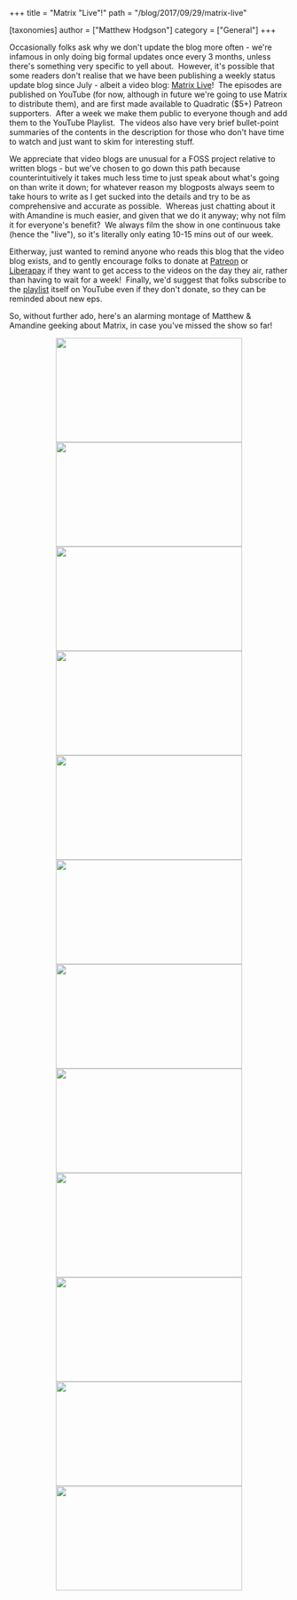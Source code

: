 +++
title = "Matrix \"Live\"!"
path = "/blog/2017/09/29/matrix-live"

[taxonomies]
author = ["Matthew Hodgson"]
category = ["General"]
+++

Occasionally folks ask why we don't update the blog more often - we're infamous in only doing big formal updates once every 3 months, unless there's something very specific to yell about.  However, it's possible that some readers don't realise that we have been publishing a weekly status update blog since July - albeit a video blog: <a href="https://www.youtube.com/playlist?list=PLl5dnxRMP1hXZJtaE1Q3_ztrfIMJgrgZM">Matrix Live</a>!  The episodes are published on YouTube (for now, although in future we're going to use Matrix to distribute them), and are first made available to Quadratic ($5+) Patreon supporters.  After a week we make them public to everyone though and add them to the YouTube Playlist.  The videos also have very brief bullet-point summaries of the contents in the description for those who don't have time to watch and just want to skim for interesting stuff.

We appreciate that video blogs are unusual for a FOSS project relative to written blogs - but we've chosen to go down this path because counterintuitively it takes much less time to just speak about what's going on than write it down; for whatever reason my blogposts always seem to take hours to write as I get sucked into the details and try to be as comprehensive and accurate as possible.  Whereas just chatting about it with Amandine is much easier, and given that we do it anyway; why not film it for everyone's benefit?  We always film the show in one continuous take (hence the "live"), so it's literally only eating 10-15 mins out of our week.

Eitherway, just wanted to remind anyone who reads this blog that the video blog exists, and to gently encourage folks to donate at <a href="https://patreon.com/matrixdotorg">Patreon</a> or <a href="https://liberapay.com/matrixdotorg">Liberapay</a> if they want to get access to the videos on the day they air, rather than having to wait for a week!  Finally, we'd suggest that folks subscribe to the <a href="https://www.youtube.com/playlist?list=PLl5dnxRMP1hXZJtaE1Q3_ztrfIMJgrgZM">playlist</a> itself on YouTube even if they don't donate, so they can be reminded about new eps.

So, without further ado, here's an alarming montage of Matthew & Amandine geeking about Matrix, in case you've missed the show so far!
<!-- markdownlint-disable-next-line no-alt-text -->
<div style="text-align: center;"><a href="https://www.youtube.com/watch?v=a0n1xz4KRVE"><img class="alignnone wp-image-2844 size-full" src="/blog/wp-content/uploads/2017/09/ep1.jpg" width="336" height="188" /></a><a href="https://www.youtube.com/watch?v=0g2jEm84w8w"><img class="alignnone wp-image-2845 size-full" src="/blog/wp-content/uploads/2017/09/ep2.jpg" width="336" height="188" /></a><a href="https://www.youtube.com/watch?v=T9ENe3fzH6w"><img class="alignnone wp-image-2846 size-full" src="/blog/wp-content/uploads/2017/09/ep3.jpg" width="336" height="188" /></a><a href="https://www.youtube.com/watch?v=kG3Pa7BoUBY"><img class="alignnone wp-image-2847 size-full" src="/blog/wp-content/uploads/2017/09/ep4.jpg" width="336" height="188" /></a><a href="https://www.youtube.com/watch?v=bMt4rD86_wc"><img class="alignnone wp-image-2848 size-full" src="/blog/wp-content/uploads/2017/09/ep5.jpg" width="336" height="188" /></a><a href="https://www.youtube.com/watch?v=M4jjl4jxst4"><img class="alignnone wp-image-2849 size-full" src="/blog/wp-content/uploads/2017/09/ep6.jpg" width="336" height="188" /></a><a href="https://www.youtube.com/watch?v=S5u9haaQwzg"><img class="alignnone wp-image-2850" src="/blog/wp-content/uploads/2017/09/ep7.jpg" width="336" height="188" /></a><a href="https://www.youtube.com/watch?v=hX1bZWHwXWo"><img class="alignnone wp-image-2851 size-full" src="/blog/wp-content/uploads/2017/09/ep8.jpg" width="336" height="188" /></a><a href="https://www.youtube.com/watch?v=uFpcgj2HFoU"><img class="alignnone wp-image-2852" src="/blog/wp-content/uploads/2017/09/ep9.jpg" width="336" height="188" /></a><a href="https://www.youtube.com/watch?v=OuxP21lE-gg"><img class="alignnone wp-image-2853" src="/blog/wp-content/uploads/2017/09/ep10.jpg" width="336" height="188" /></a><a href="https://www.youtube.com/watch?v=9Iw2IaR_jpQ"><img class="alignnone wp-image-2854" src="/blog/wp-content/uploads/2017/09/ep11.jpg" width="336" height="188" /></a><a href="https://www.patreon.com/posts/matrix-live-ep-14609414"><img class="size-full wp-image-2857" src="/blog/wp-content/uploads/2017/09/ep12.png" alt="" width="336" height="188" /></a></div>
